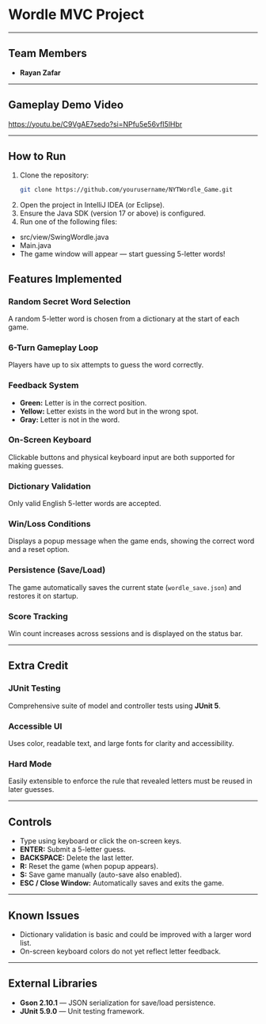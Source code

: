 # Wordle MVC Project

---

## Team Members
- **Rayan Zafar**

---
## Gameplay Demo Video
https://youtu.be/C9VgAE7sedo?si=NPfu5e56vfI5lHbr

---

## How to Run
1. Clone the repository:
   ```bash
   git clone https://github.com/yourusername/NYTWordle_Game.git
   ```
2. Open the project in IntelliJ IDEA (or Eclipse).
3. Ensure the Java SDK (version 17 or above) is configured.
3. Run one of the following files:
  - src/view/SwingWordle.java
  - Main.java
  - The game window will appear — start guessing 5-letter words!

## Features Implemented

### Random Secret Word Selection
A random 5-letter word is chosen from a dictionary at the start of each game.

### 6-Turn Gameplay Loop
Players have up to six attempts to guess the word correctly.

### Feedback System
- **Green:** Letter is in the correct position.  
- **Yellow:** Letter exists in the word but in the wrong spot.  
- **Gray:** Letter is not in the word.

### On-Screen Keyboard
Clickable buttons and physical keyboard input are both supported for making guesses.

### Dictionary Validation
Only valid English 5-letter words are accepted.

### Win/Loss Conditions
Displays a popup message when the game ends, showing the correct word and a reset option.

### Persistence (Save/Load)
The game automatically saves the current state (`wordle_save.json`) and restores it on startup.

### Score Tracking
Win count increases across sessions and is displayed on the status bar.

---
## Extra Credit

### JUnit Testing
Comprehensive suite of model and controller tests using **JUnit 5**.

### Accessible UI
Uses color, readable text, and large fonts for clarity and accessibility.

### Hard Mode 
Easily extensible to enforce the rule that revealed letters must be reused in later guesses.

---

## Controls
- Type using keyboard or click the on-screen keys.  
- **ENTER:** Submit a 5-letter guess.  
- **BACKSPACE:** Delete the last letter.  
- **R:** Reset the game (when popup appears).  
- **S:** Save game manually (auto-save also enabled).  
- **ESC / Close Window:** Automatically saves and exits the game.

---

## Known Issues
- Dictionary validation is basic and could be improved with a larger word list.  
- On-screen keyboard colors do not yet reflect letter feedback.

---

## External Libraries
- **Gson 2.10.1** — JSON serialization for save/load persistence.  
- **JUnit 5.9.0** — Unit testing framework.

